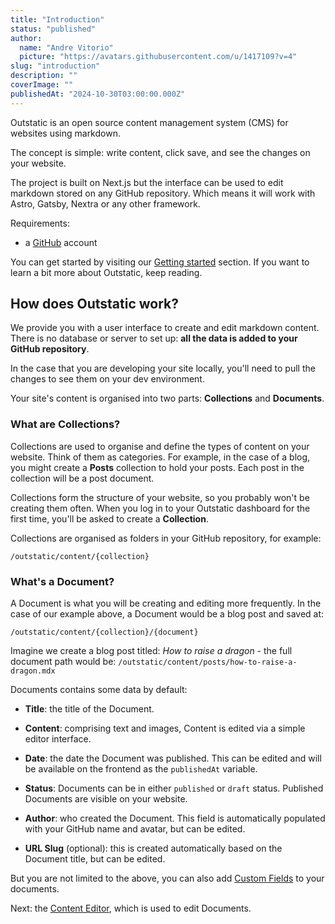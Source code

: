 ```yaml
---
title: "Introduction"
status: "published"
author:
  name: "Andre Vitorio"
  picture: "https://avatars.githubusercontent.com/u/1417109?v=4"
slug: "introduction"
description: ""
coverImage: ""
publishedAt: "2024-10-30T03:00:00.000Z"
---
```


Outstatic is an open source content management system (CMS) for websites using markdown.

The concept is simple: write content, click save, and see the changes on your website.

The project is built on Next.js but the interface can be used to edit markdown stored on any GitHub repository. Which means it will work with Astro, Gatsby, Nextra or any other framework.

Requirements:

- a [GitHub](https://github.com) account

You can get started by visiting our [Getting started](/getting-started) section. If you want to learn a bit more about Outstatic, keep reading.

## How does Outstatic work?

We provide you with a user interface to create and edit markdown content. There is no database or server to set up: **all the data is added to your GitHub repository**.

In the case that you are developing your site locally, you'll need to pull the changes to see them on your dev environment.

Your site's content is organised into two parts: **Collections** and **Documents**.

### What are Collections?

Collections are used to organise and define the types of content on your website. Think of them as categories. For example, in the case of a blog, you might create a **Posts** collection to hold your posts. Each post in the collection will be a post document.

Collections form the structure of your website, so you probably won't be creating them often. When you log in to your Outstatic dashboard for the first time, you'll be asked to create a **Collection**.

Collections are organised as folders in your GitHub repository, for example:

`/outstatic/content/{collection}`

### What's a Document?

A Document is what you will be creating and editing more frequently. In the case of our example above, a Document would be a blog post and saved at:

`/outstatic/content/{collection}/{document}`

Imagine we create a blog post titled: *How to raise a dragon* - the full document path would be: `/outstatic/content/posts/how-to-raise-a-dragon.mdx`

Documents contains some data by default:

- **Title**: the title of the Document.

- **Content**: comprising text and images, Content is edited via a simple editor interface.

- **Date**: the date the Document was published. This can be edited and will be available on the frontend as the `publishedAt` variable.

- **Status**: Documents can be in either `published` or `draft` status. Published Documents are visible on your website.

- **Author**: who created the Document. This field is automatically populated with your GitHub name and avatar, but can be edited.

- **URL Slug** (optional): this is created automatically based on the Document title, but can be edited.

But you are not limited to the above, you can also add [Custom Fields](/custom-fields) to your documents.

Next: the [Content Editor](/the-content-editor), which is used to edit Documents.